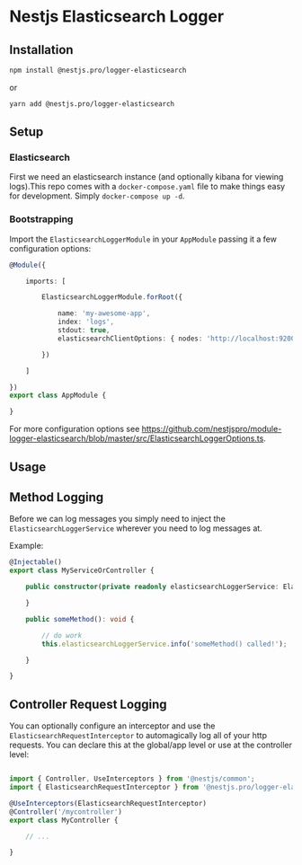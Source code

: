 # Nestjs Elasticsearch Logger

## Installation

```bash
npm install @nestjs.pro/logger-elasticsearch
```

or

```bash
yarn add @nestjs.pro/logger-elasticsearch
```

## Setup

### Elasticsearch

First we need an elasticsearch instance (and optionally kibana for viewing logs).This repo comes with a `docker-compose.yaml` file to make things
easy for development. Simply `docker-compose up -d`.

### Bootstrapping

Import the `ElasticsearchLoggerModule` in your `AppModule` passing it a few configuration options:

```typescript
@Module({

    imports: [

        ElasticsearchLoggerModule.forRoot({

            name: 'my-awesome-app',
            index: 'logs',
            stdout: true,
            elasticsearchClientOptions: { nodes: 'http://localhost:9200' }

        })

    ]

})
export class AppModule {

}
```

For more configuration options see https://github.com/nestjspro/module-logger-elasticsearch/blob/master/src/ElasticsearchLoggerOptions.ts.

## Usage

## Method Logging

Before we can log messages you simply need to inject the `ElasticsearchLoggerService` wherever you need to log messages at.

Example:

```typescript
@Injectable()
export class MyServiceOrController {

    public constructor(private readonly elasticsearchLoggerService: ElasticsearchLoggerService) {

    }

    public someMethod(): void {

        // do work
        this.elasticsearchLoggerService.info('someMethod() called!');

    }

}
```

## Controller Request Logging

You can optionally configure an interceptor and use the `ElasticsearchRequestInterceptor` to automagically log all of 
your http requests. You can declare this at the global/app level or use at the controller level:

```typescript

import { Controller, UseInterceptors } from '@nestjs/common';
import { ElasticsearchRequestInterceptor } from '@nestjs.pro/logger-elasticsearch/dist/ElasticsearchRequestInterceptor';

@UseInterceptors(ElasticsearchRequestInterceptor)
@Controller('/mycontroller')
export class MyController {

    // ...

}
```
